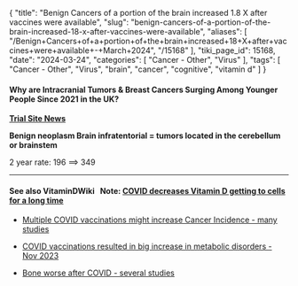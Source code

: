 {
    "title": "Benign Cancers of a portion of the brain increased 1.8 X after vaccines were available",
    "slug": "benign-cancers-of-a-portion-of-the-brain-increased-18-x-after-vaccines-were-available",
    "aliases": [
        "/Benign+Cancers+of+a+portion+of+the+brain+increased+18+X+after+vaccines+were+available+-+March+2024",
        "/15168"
    ],
    "tiki_page_id": 15168,
    "date": "2024-03-24",
    "categories": [
        "Cancer - Other",
        "Virus"
    ],
    "tags": [
        "Cancer - Other",
        "Virus",
        "brain",
        "cancer",
        "cognitive",
        "vitamin d"
    ]
}


#### Why are Intracranial Tumors & Breast Cancers Surging Among Younger People Since 2021 in the UK?

 **[Trial Site News](https://www.trialsitenews.com/a/why-are-intracranial-tumors-breast-cancers-surging-among-younger-people-since-2021-in-the-uk-784dbe3e)** 

 **Benign neoplasm Brain infratentorial = tumors located in the cerebellum or brainstem** 

2 year rate: 196 ==> 349 

---

#### See also VitaminDWiki &nbsp; Note: [COVID decreases Vitamin D getting to cells for a long time](/tags/covid-decreases-vitamin-d-getting-to-cells-for-a-long-time.html)

* [Multiple COVID vaccinations might increase Cancer Incidence - many studies](/posts/multiple-covid-vaccinations-might-increase-cancer-incidence-many-studies)

* [COVID vaccinations resulted in big increase in metabolic disorders - Nov 2023](/posts/covid-vaccinations-resulted-in-big-increase-in-metabolic-disorders)

* [Bone worse after COVID - several studies](/posts/bone-worse-after-covid-several-studies)

<!-- ~tc~ (alias(Benign Brain Cancer rate increased 4X after vaccines were given - March 2024)) ~/tc~ -->

<!-- ~tc~ (alias(Benign Cancers of a portion of the Brain increased 4X after vaccines were available - March 2024)) ~/tc~ -->

<!-- ~tc~ (alias(Benign Cancers of a portion of the Brain increased 1.8 X after vaccines were available - March 2024)) ~/tc~ -->